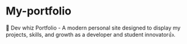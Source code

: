# My-portfolio
🚀 Dev whiz Portfolio - A modern personal site designed to display my projects, skills, and growth as a developer and student innovator👍.
